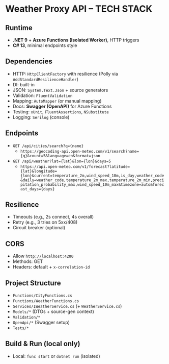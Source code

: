 # Weather Proxy API – TECH STACK

## Runtime
- **.NET 9** + **Azure Functions (Isolated Worker)**, HTTP triggers
- **C# 13**, minimal endpoints style

## Dependencies
- HTTP: `HttpClientFactory` with resilience (Polly via `AddStandardResilienceHandler`)
- DI: built-in
- JSON: `System.Text.Json` + source generators
- Validation: `FluentValidation`
- Mapping: `AutoMapper` (or manual mapping)
- Docs: **Swagger (OpenAPI)** for Azure Functions
- Testing: `xUnit`, `FluentAssertions`, `NSubstitute`
- Logging: `Serilog` (console)

## Endpoints
- `GET /api/cities/search?q={name}`
  - `https://geocoding-api.open-meteo.com/v1/search?name={q}&count=5&language=en&format=json`
- `GET /api/weather?lat={lat}&lon={lon}&days=5`
  - `https://api.open-meteo.com/v1/forecast?latitude={lat}&longitude={lon}&current=temperature_2m,wind_speed_10m,is_day,weather_code&daily=weather_code,temperature_2m_max,temperature_2m_min,precipitation_probability_max,wind_speed_10m_max&timezone=auto&forecast_days={days}`

## Resilience
- Timeouts (e.g., 2s connect, 4s overall)
- Retry (e.g., 3 tries on 5xx/408)
- Circuit breaker (optional)

## CORS
- Allow `http://localhost:4200`
- Methods: GET
- Headers: default + `x-correlation-id`

## Project Structure
- `Functions/CityFunctions.cs`
- `Functions/WeatherFunctions.cs`
- `Services/IWeatherService.cs` (+ `WeatherService.cs`)
- `Models/*` (DTOs + source-gen context)
- `Validation/*`
- `OpenApi/*` (Swagger setup)
- `Tests/*`

## Build & Run (local only)
- Local: `func start` or `dotnet run` (isolated)
